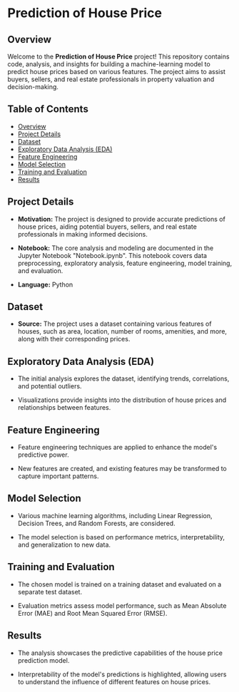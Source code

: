 # Prediction of House Price

## Overview

Welcome to the **Prediction of House Price** project! This repository contains code, analysis, and insights for building 
a machine-learning model to predict house prices based on various features. The project aims to assist buyers, sellers, 
and real estate professionals in property valuation and decision-making.

## Table of Contents

- [Overview](#overview)
- [Project Details](#project-details)
- [Dataset](#dataset)
- [Exploratory Data Analysis (EDA)](#exploratory-data-analysis-eda)
- [Feature Engineering](#feature-engineering)
- [Model Selection](#model-selection)
- [Training and Evaluation](#training-and-evaluation)
- [Results](#results)


## Project Details

- **Motivation:** The project is designed to provide accurate predictions of house prices, aiding potential buyers, sellers,
  and real estate professionals in making informed decisions.

- **Notebook:** The core analysis and modeling are documented in the Jupyter Notebook "Notebook.ipynb". This notebook covers data preprocessing,
   exploratory analysis, feature engineering, model training, and evaluation.

- **Language:** Python

## Dataset

- **Source:** The project uses a dataset containing various features of houses, such as area, location, number of rooms,
   amenities, and more, along with their corresponding prices.

  
## Exploratory Data Analysis (EDA)

- The initial analysis explores the dataset, identifying trends, correlations, and potential outliers.

- Visualizations provide insights into the distribution of house prices and relationships between features.

## Feature Engineering

- Feature engineering techniques are applied to enhance the model's predictive power.

- New features are created, and existing features may be transformed to capture important patterns.

## Model Selection

- Various machine learning algorithms, including Linear Regression, Decision Trees, and Random Forests, are considered.

- The model selection is based on performance metrics, interpretability, and generalization to new data.

## Training and Evaluation

- The chosen model is trained on a training dataset and evaluated on a separate test dataset.

- Evaluation metrics assess model performance, such as Mean Absolute Error (MAE) and Root Mean Squared Error (RMSE).

## Results

- The analysis showcases the predictive capabilities of the house price prediction model.

- Interpretability of the model's predictions is highlighted, allowing users to understand the influence of different features on house prices.



